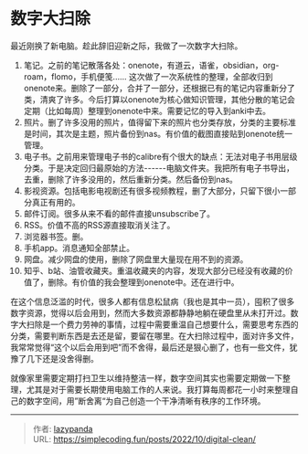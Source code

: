 # 数字大扫除


最近刚换了新电脑。趁此辞旧迎新之际，我做了一次数字大扫除。

1.  笔记。之前的笔记散落各处：onenote，有道云，语雀，obsidian，org-roam，flomo，手机便笺......
    这次做了一次系统性的整理，全部收归到onenote来。删除了一部分，合并了一部分，还根据已有的笔记内容重新分了类，清爽了许多。今后打算以onenote为核心做知识管理，其他分散的笔记会定期（比如每周）整理到onenote中来。需要记忆的导入到anki中去。
2.  照片。删了许多没用的照片，值得留下来的照片也分类存放，分类的主要标准是时间，其次是主题，照片备份到nas。有价值的截图直接贴到onenote统一管理。
3.  电子书。之前用来管理电子书的calibre有个很大的缺点：无法对电子书用层级分类。于是决定回归最原始的方法------电脑文件夹。我把所有电子书导出，去重，删除了许多没用的，然后重新分类。然后备份到nas。
4.  影视资源。包括电影电视剧还有很多视频教程，删了大部分，只留下很小一部分真正有用的。
5.  邮件订阅。很多从来不看的邮件直接unsubscribe了。
6.  RSS。价值不高的RSS源直接取消关注了。
7.  浏览器书签。删。
8.  手机app。消息通知全部禁止。
9.  网盘。减少网盘的使用，删除了网盘里大量现在用不到的资源。
10. 知乎、b站、油管收藏夹。重温收藏夹的内容，发现大部分已经没有收藏的价值了，删除。有价值的我会整理到onenote中。还在进行中。

在这个信息泛滥的时代，很多人都有信息松鼠病（我也是其中一员），囤积了很多数字资源，觉得以后会用到，然而大多数资源都静静地躺在硬盘里从未打开过。数字大扫除是一个费力劳神的事情，过程中需要重温自己想要什么，需要思考东西的分类，需要判断东西是去还是留，要留在哪里。在大扫除过程中，面对许多文件，我常常觉得“这个以后会用到吧”而不舍得，最后还是狠心删了，也有一些文件，犹豫了几下还是没舍得删。

就像家里需要定期打扫卫生以维持整洁一样，数字空间其实也需要定期做一下整理，尤其是对于需要长期使用电脑工作的人来说。我打算每周都花一小时来整理自己的数字空间，用”断舍离“为自己创造一个干净清晰有秩序的工作环境。


---

> 作者: [lazypanda](https://github.com/wanghuibin0)  
> URL: https://simplecoding.fun/posts/2022/10/digital-clean/  

